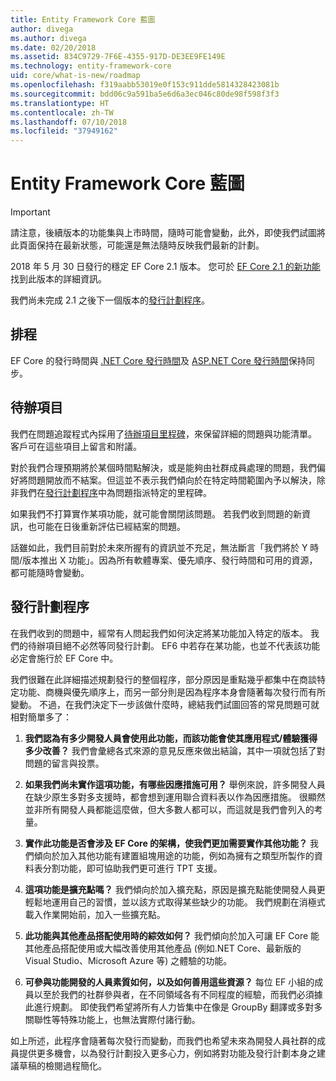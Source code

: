 ```yaml
---
title: Entity Framework Core 藍圖
author: divega
ms.author: divega
ms.date: 02/20/2018
ms.assetid: 834C9729-7F6E-4355-917D-DE3EE9FE149E
ms.technology: entity-framework-core
uid: core/what-is-new/roadmap
ms.openlocfilehash: f319aabb53019e0f153c911dde5814328423081b
ms.sourcegitcommit: bdd06c9a591ba5e6d6a3ec046c80de98f598f3f3
ms.translationtype: HT
ms.contentlocale: zh-TW
ms.lasthandoff: 07/10/2018
ms.locfileid: "37949162"
---
```

# <a name="entity-framework-core-roadmap"></a>Entity Framework Core 藍圖

> [!IMPORTANT]
> 請注意，後續版本的功能集與上市時間，隨時可能會變動，此外，即使我們試圖將此頁面保持在最新狀態，可能還是無法隨時反映我們最新的計劃。

2018 年 5 月 30 日發行的穩定 EF Core 2.1 版本。 您可於 [EF Core 2.1 的新功能](xref:core/what-is-new/ef-core-2.1)找到此版本的詳細資訊。

我們尚未完成 2.1 之後下一個版本的[發行計劃程序](#release-planning-process)。

## <a name="schedule"></a>排程

EF Core 的發行時間與 [.NET Core 發行時間](https://github.com/dotnet/core/blob/master/roadmap.md)及 [ASP.NET Core 發行時間](https://github.com/aspnet/Home/wiki/Roadmap)保持同步。

## <a name="backlog"></a>待辦項目

我們在問題追蹤程式內採用了[待辦項目里程碑](https://github.com/aspnet/EntityFrameworkCore/issues?q=is%3Aopen+is%3Aissue+milestone%3ABacklog+sort%3Areactions-%2B1-desc)，來保留詳細的問題與功能清單。 客戶可在這些項目上留言和附議。

對於我們合理預期將於某個時間點解決，或是能夠由社群成員處理的問題，我們偏好將問題開放而不結案。但這並不表示我們傾向於在特定時間範圍內予以解決，除非我們在[發行計劃程序](#release-planning-process)中為問題指派特定的里程碑。

如果我們不打算實作某項功能，就可能會關閉該問題。 若我們收到問題的新資訊，也可能在日後重新評估已經結案的問題。

話雖如此，我們目前對於未來所握有的資訊並不充足，無法斷言「我們將於 Y 時間/版本推出 X 功能」。因為所有軟體專案、優先順序、發行時間和可用的資源，都可能隨時會變動。

## <a name="release-planning-process"></a>發行計劃程序

在我們收到的問題中，經常有人問起我們如何決定將某功能加入特定的版本。 我們的待辦項目絕不必然等同發行計劃。 EF6 中若存在某功能，也並不代表該功能必定會施行於 EF Core 中。

我們很難在此詳細描述規劃發行的整個程序，部分原因是重點幾乎都集中在商談特定功能、商機與優先順序上，而另一部分則是因為程序本身會隨著每次發行而有所變動。 不過，在我們決定下一步該做什麼時，總結我們試圖回答的常見問題可就相對簡單多了：

1. **我們認為有多少開發人員會使用此功能，而該功能會使其應用程式/體驗獲得多少改善？** 我們會彙總各式來源的意見反應來做出結論，其中一項就包括了對問題的留言與投票。

2. **如果我們尚未實作這項功能，有哪些因應措施可用？** 舉例來說，許多開發人員在缺少原生多對多支援時，都會想到運用聯合資料表以作為因應措施。 很顯然並非所有開發人員都能這麼做，但大多數人都可以，而這就是我們會列入的考量。

3. **實作此功能是否會涉及 EF Core 的架構，使我們更加需要實作其他功能？** 我們傾向於加入其他功能有建置組塊用途的功能，例如為擁有之類型所製作的資料表分割功能，即可協助我們更可進行 TPT 支援。

4. **這項功能是擴充點嗎？** 我們傾向於加入擴充點，原因是擴充點能使開發人員更輕鬆地運用自己的習慣，並以該方式取得某些缺少的功能。 我們規劃在消極式載入作業開始前，加入一些擴充點。

5. **此功能與其他產品搭配使用時的綜效如何？** 我們傾向於加入可讓 EF Core 能其他產品搭配使用或大幅改善使用其他產品 (例如.NET Core、最新版的 Visual Studio、Microsoft Azure 等) 之體驗的功能。

6. **可參與功能開發的人員素質如何，以及如何善用這些資源？** 每位 EF 小組的成員以至於我們的社群參與者，在不同領域各有不同程度的經驗，而我們必須據此進行規劃。 即使我們希望將所有人力皆集中在像是 GroupBy 翻譯或多對多關聯性等特殊功能上，也無法實際付諸行動。

如上所述，此程序會隨著每次發行而變動，而我們也希望未來為開發人員社群的成員提供更多機會，以為發行計劃投入更多心力，例如將對功能及發行計劃本身之建議草稿的檢閱過程簡化。
